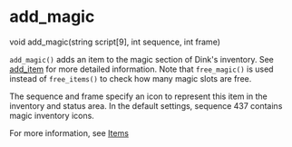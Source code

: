 # add_magic

<Prototype>void add_magic(string script[9], int sequence, int frame)</Prototype>

`add_magic()` adds an item to the magic section of Dink's inventory. See [add_item](./add-item.md) for more detailed information. Note that `free_magic()` is used instead of `free_items()` to check how many magic slots are free.

The sequence and frame specify an icon to represent this item in the inventory and status area. In the default settings, sequence 437 contains magic inventory icons.

For more information, see [Items](../guide/items.md)
